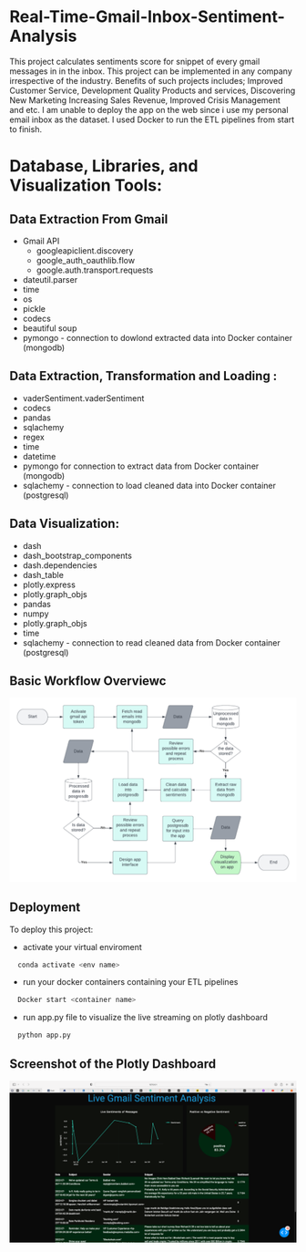 # Real-Time-Gmail-Inbox-Sentiment-Analysis
This project calculates sentiments score for snippet of every gmail messages in in the inbox. This project can be implemented in any company irrespective of the industry. Benefits of such projects includes; Improved Customer Service, Development Quality Products and services, Discovering New Marketing Increasing Sales Revenue, Improved Crisis Management and etc. I am unable to deploy the app on the web since i use my personal email inbox as the dataset. I used Docker to run the ETL pipelines from start to finish.

    
# Database, Libraries, and Visualization Tools:
   ## Data Extraction From Gmail
  - Gmail API 
       - googleapiclient.discovery
       - google_auth_oauthlib.flow
       - google.auth.transport.requests
  - dateutil.parser
  - time
  - os
  - pickle
  - codecs
  - beautiful soup
  - pymongo - connection to dowlond extracted data into Docker container (mongodb)

   ## Data Extraction, Transformation and Loading :
   - vaderSentiment.vaderSentiment
   - codecs
   - pandas
   - sqlachemy
   - regex
   - time
   - datetime
   - pymongo for connection to extract data from Docker container (mongodb)
   - sqlachemy - connection to load cleaned data into Docker container (postgresql)
   
   ## Data Visualization:
   - dash
   - dash_bootstrap_components
   - dash.dependencies
   - dash_table
   - plotly.express
   - plotly.graph_objs
   - pandas
   - numpy
   - plotly.graph_objs
   - time
   - sqlachemy - connection to read cleaned data from Docker container (postgresql)
 


## Basic Workflow Overviewc
![App Screenshot](https://raw.githubusercontent.com/joRic20/Real-Time-Gmail-Inbox-Sentiment-Analysis/main/Basic%20Workflow%20Overview.png?token=GHSAT0AAAAAABW7676GJWCOWBCWCSLG4UOYYXMQWEQ)


## Deployment

To deploy this project:
- activate your virtual enviroment
```bash
  conda activate <env name>
```

- run your docker containers containing your ETL pipelines
```bash
  Docker start <container name>
```

- run app.py file to visualize the live streaming on plotly dashboard
```bash
  python app.py
```


## Screenshot of the Plotly Dashboard

![App Screenshot](https://raw.githubusercontent.com/joRic20/Real-Time-Gmail-Inbox-Sentiment-Analysis/main/Screenshot%20of%20local%20app.png?token=GHSAT0AAAAAABW7676GMBNHEB4QJ2DX6Y4CYXMQX7Q)
